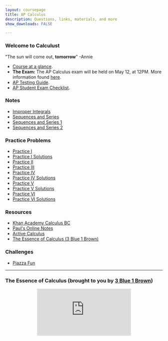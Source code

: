 ```yaml
---
layout: coursepage
title: AP Calculus
description: Questions, links, materials, and more 
show_downloads: FALSE

---
```


### Welcome to Calculust 
"The sun will come out, **tomorrow**" -Annie 

* <a href="https://MerrickMath.github.io/Calculus/CalcTopics.pdf"> Course at a glance</a>.
* **The Exam:** The AP Calculus exam will be held on May 12, at 12PM. More information found <a href="https://MerrickMath.github.io/Calculus/exam2020.pdf"> here</a>.
* <a href="https://MerrickMath.github.io/Calculus/testguide.pdf"> AP Testing Guide</a>.
* <a href="https://MerrickMath.github.io/Calculus/examchecklist.pdf"> AP Student Exam Checklist</a>. 

### Notes 
* <a href="https://MerrickMath.github.io/Calculus/Notes/ImproperIntegrals.pdf"> Improper Integrals </a>
* <a href="https://MerrickMath.github.io/Calculus/Notes/Sequences%20and%20series%20.pdf"> Sequences and Series </a>
* <a href="https://MerrickMath.github.io/Calculus/Notes/Sequences%20and%20Series%201.pdf"> Sequences and Series 1 </a>
* <a href="https://MerrickMath.github.io/Calculus/Notes/Sequences%20and%20series%202.pdf"> Sequences and Series 2 </a>

### Practice Problems 
* <a href="https://MerrickMath.github.io/Calculus/Notes/practice1.pdf"> Practice I </a>
* <a href="https://MerrickMath.github.io/Calculus/Notes/Practice1solutions.pdf"> Practice I Solutions </a>
* <a href="https://MerrickMath.github.io/Calculus/Notes/practice2.pdf"> Practice II </a>
* <a href="https://MerrickMath.github.io/Calculus/Notes/practice3.pdf"> Practice III </a>
* <a href="https://MerrickMath.github.io/Calculus/Notes/Practice4.pdf"> Practice IV </a>
* <a href="https://MerrickMath.github.io/Calculus/Notes/Practice4solutions.pdf"> Practice IV Solutions </a>
* <a href="https://MerrickMath.github.io/Calculus/Notes/Practice5.pdf"> Practice V </a>
* <a href="https://MerrickMath.github.io/Calculus/Notes/Practice5solutions.pdf"> Practice V Solutions </a>
* <a href="https://MerrickMath.github.io/Calculus/Notes/Practice6.pdf"> Practice VI </a>
* <a href="https://MerrickMath.github.io/Calculus/Notes/Practice6solutions.pdf"> Practice VI Solutions </a>

### Resources 
* <a href="https://www.khanacademy.org/math/ap-calculus-bc"> Khan Academy Calculus BC </a>
* <a href="http://tutorial.math.lamar.edu"> Paul's Online Notes </a>
* <a href="https://activecalculus.org/single/frontmatter.html"> Active Calculus </a>
* <a href="https://www.youtube.com/watch?v=WUvTyaaNkzM"> The Essence of Calculus (3 Blue 1 Brown) </a>

### Challenges 
* <a href="https://MerrickMath.github.io/Calculus/Projects/PiazzaFun.pdf"> Piazza Fun </a>

---

### The Essence of Calculus (brought to you by <a href="https://www.youtube.com/channel/UCYO_jab_esuFRV4b17AJtAw"> 3 Blue 1 Brown</a>)
<p align="center"> 
  <iframe src="https://www.youtube.com/embed/WUvTyaaNkzM" frameborder="0" allow="accelerometer; autoplay; encrypted-media; gyroscope; picture-in-picture" allowfullscreen class="vid"></iframe> </p>
